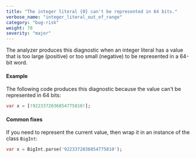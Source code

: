 ```yaml
---
title: "The integer literal {0} can't be represented in 64 bits."
verbose_name: "integer_literal_out_of_range"
category: "bug-risk"
weight: 70
severity: "major"
---
```

The analyzer produces this diagnostic when an integer literal has a value
that is too large (positive) or too small (negative) to be represented in a
64-bit word.

#### Example

The following code produces this diagnostic because the value can't be
represented in 64 bits:

```dart
var x = [!9223372036854775810!];
```

#### Common fixes

If you need to represent the current value, then wrap it in an instance of
the class `BigInt`:

```dart
var x = BigInt.parse('9223372036854775810');
```
